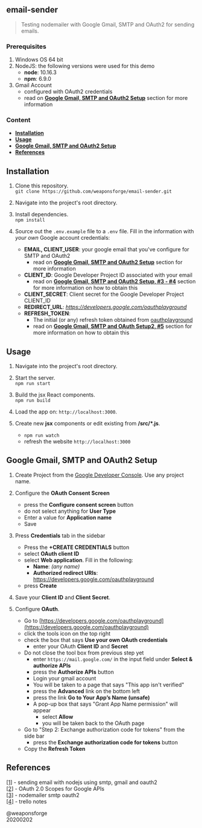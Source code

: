 ## email-sender

> Testing nodemailer with Google Gmail, SMTP and OAuth2 for sending emails.

### Prerequisites

1. Windows OS 64 bit
2. NodeJS: the following versions were used for this demo
	- **node**: 10.16.3
	- **npm**: 6.9.0
3. Gmail Account
	- configured with OAuth2 credentials
	- read on [**Google Gmail, SMTP and OAuth2 Setup**]() section for more information

### Content

- [**Installation**](#installation)
- [**Usage**](#usage)
- [**Google Gmail, SMTP and OAuth2 Setup**](#google-gmail-smtp-and-oauth2-setup)
- [**References**](#references)


## Installation

1. Clone this repository.  
`git clone https://github.com/weaponsforge/email-sender.git`

2. Navigate into the project's root directory.

3. Install dependencies.  
`npm install`

4. Source out the `.env.example` file to a `.env` file. Fill in the information with *your own* Google account credentials:
	- **EMAIL, CLIENT_USER**: your google email that you've configure for SMTP and OAuth2
		- read on [**Google Gmail, SMTP and OAuth2 Setup**](#google-gmail-smtp-and-oauth2-setup) section for more information
	- **CLIENT_ID**: Google Developer Project ID associated with your email
		- read on [**Google Gmail, SMTP and OAuth2 Setup, #3 - #4**](#google-gmail-smtp-and-oauth2-setup) section for more information on how to obtain this
	- **CLIENT_SECRET**: Client secret for the Google Developer Project CLIENT\_ID
	- **REDIRECT_URL**: *https://developers.google.com/oauthplayground*
	- **REFRESH_TOKEN**:
		- The initial (or any) refresh token obtained from [oauthplayground](https://developers.google.com/oauthplayground)
		- read on [**Google Gmail, SMTP and OAuth Setup2, #5**](#google-gmail-smtp-and-oauth2-setup) section for more information on how to obtain this


## Usage

1. Navigate into the project's root directory.

2. Start the server.  
`npm run start`

2. Build the jsx React components.  
`npm run build`

3. Load the app on: `http://localhost:3000`.

4. Create new **jsx** components or edit existing from **/src/\*.js**.  
   - `npm run watch`
   - refresh the website `http://localhost:3000`


## Google Gmail, SMTP and OAuth2 Setup

1. Create Project from the [Google Developer Console](https://console.cloud.google.com/). Use any project name.

2. Configure the **OAuth Consent Screen**
   - press the **Configure consent screen** button
   - do not select anything for **User Type**
   - Enter a value for **Application name**
   - Save

3. Press **Credentials** tab in the sidebar
   - Press the **+CREATE CREDENTIALS** button
   - select **OAuth client ID**
   - select **Web application**. Fill in the following:
      - **Name**: *(any name)*
      - **Authorized redirect URIs**: https://developers.google.com/oauthplayground
   - press **Create**

4. Save your **Client ID** and **Client Secret**.

5. Configure **OAuth**.
   - Go to [https://developers.google.com/oauthplayground](https://developers.google.com/oauthplayground)
   - click the tools icon on the top right
   - check the box that says **Use your own OAuth credentials**
      - enter your OAuth **Client ID** and **Secret**
   - Do not close the tool box from previous step yet
      - enter `https://mail.google.com/` in the input field under **Select & authorize APIs**
      - press the **Authorize APIs** button
      - Login your gmail account
      - You will be taken to a page that says "This app isn't verified"
      - press the **Advanced** link on the bottom left
      - press the link **Go to Your App’s Name (unsafe)**
      - A pop-up box that says "Grant App Name permission" will appear
         - select **Allow**
         - you will be taken back to the OAuth page
    - Go to "Step 2: Exchange authorization code for tokens" from the side bar
       - press the **Exchange authorization code for tokens** button
    - Copy the **Refresh Token**


## References

[[1]](https://medium.com/@nickroach_50526/sending-emails-with-node-js-using-smtp-gmail-and-oauth2-316fe9c790a1) - sending email with nodejs using smtp, gmail and oauth2  
[[2]](https://developers.google.com/identity/protocols/googlescopes) - OAuth 2.0 Scopes for Google APIs  
[[3]](https://nodemailer.com/smtp/oauth2/) - nodemailer smtp oauth2  
[[4]](https://trello.com/c/bClKZYX9) - trello notes

@weaponsforge  
20200202
